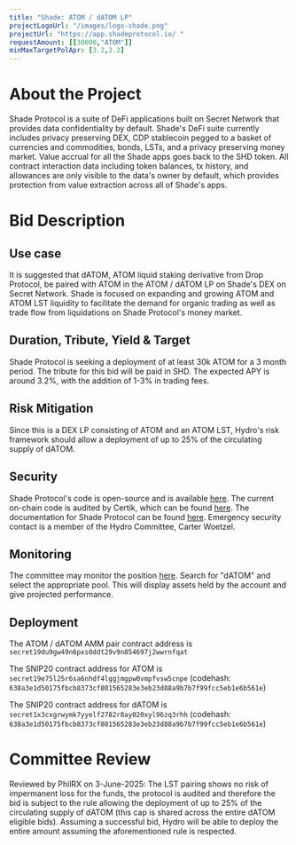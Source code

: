 ```yaml
---
title: "Shade: ATOM / dATOM LP"
projectLogoUrl: "/images/logo-shade.png"
projectUrl: "https://app.shadeprotocol.io/ "
requestAmount: [[30000,"ATOM"]]
minMaxTargetPolApr: [3.2,3.2]
---
```


# About the Project

Shade Protocol is a suite of DeFi applications built on Secret Network that provides data confidentiality by default. Shade's DeFi suite currently includes privacy preserving DEX, CDP stablecoin pegged to a basket of currencies and commodities, bonds, LSTs, and a privacy preserving money market. Value accrual for all the Shade apps goes back to the SHD token. All contract interaction data including token balances, tx history, and allowances are only visible to the data's owner by default, which provides protection from value extraction across all of Shade's apps.

# Bid Description

## Use case
It is suggested that dATOM, ATOM liquid staking derivative from Drop Protocol, be paired with ATOM in the ATOM / dATOM LP on Shade's DEX on Secret Network. Shade is focused on expanding and growing ATOM and ATOM LST liquidity to facilitate the demand for organic trading as well as trade flow from liquidations on Shade Protocol's money market.

## Duration, Tribute, Yield & Target
Shade Protocol is seeking a deployment of at least 30k ATOM for a 3 month period. The tribute for this bid will be paid in SHD. The expected APY is around 3.2%, with the addition of 1-3% in trading fees.

## Risk Mitigation
Since this is a DEX LP consisting of ATOM and an ATOM LST, Hydro's risk framework should allow a deployment of up to 25% of the circulating supply of dATOM.

## Security
Shade Protocol's code is open-source and is available [here](https://github.com/securesecrets/shade). The current on-chain code is audited by Certik, which can be found [here](https://skynet.certik.com/projects/shade-protocol). The documentation for Shade Protocol can be found [here](https://docs.shadeprotocol.io/shade-protocol). Emergency security contact is a member of the Hydro Committee, Carter Woetzel.

## Monitoring
The committee may monitor the position [here](https://app.shadeprotocol.io/swap/pools). Search for "dATOM" and select the appropriate pool. This will display assets held by the account and give projected performance.

## Deployment
The ATOM / dATOM AMM pair contract address is `secret19du9gw49n6pxs0ddt29v9n854697j2wwrnfqat`

The SNIP20 contract address for ATOM is `secret19e75l25r6sa6nhdf4lggjmgpw0vmpfvsw5cnpe` (codehash: `638a3e1d50175fbcb8373cf801565283e3eb23d88a9b7b7f99fcc5eb1e6b561e`)

The SNIP20 contract address for dATOM is `secret1x3cxgrwymk7yyelf2782r8ay020xyl96zq3rhh` (codehash: `638a3e1d50175fbcb8373cf801565283e3eb23d88a9b7b7f99fcc5eb1e6b561e`)

# Committee Review

Reviewed by PhilRX on 3-June-2025: The LST pairing shows no risk of impermanent loss for the funds, the protocol is audited and therefore the bid is subject to the rule allowing the deployment of up to 25% of the circulating supply of dATOM (this cap is shared across the entire dATOM eligible bids). Assuming a successful bid, Hydro will be able to deploy the entire amount assuming the aforementioned rule is respected.

